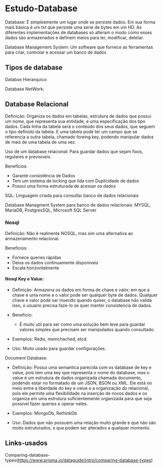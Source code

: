 # Estudo-Database

Database: É simplesmente um lugar onde se persiste dados. Em sua forma mais básica é um txt que persiste uma serie de bytes em um HD. As diferentes implementações de databases só alteram o modo como esses dados são armazenados e definem meios para ler, modificar, deletar.

Database Management System: Um software que fornece as ferramentas para criar, controlar e acessar um banco de dados

## Tipos de database

Databse Hierarquico:

Database NetWork:

## Database Relacional

Definição: Organiza os dados em tabelas, estrutura de dados que possui um nome, que representa sua entidade, e uma especificação dos tipo dados. Cada linha da tabela será o conteúdo dos seus dados, que seguem o tipo definido da tabela. E uma tabela pode ter um campo que se referencia a outra tabela, chamado foreing key, podendo manipular dados de mais de uma tabela de uma vez.

Uso de um database relacional: Para guardar dados que sejam fixos, regulares e previsiveis.

Beneficios:

- Garante consistência de Dados
- Tem um sistema de locking que lida com Duplicidade de dados
- Possui uma forma estruturada de acessar os dados

SQL: Linguagem criada para consultar banco de dados relacionais

Database Managment System para banco de dados relacionais: MYSQL, MariaDB, PostgresSQL, Microsoft SQL Server

### Nosql

Definição: Não é realmente NOSQL, mas sim uma alternativa ao armazenamento relacional.

Beneficios:

- Fornece queries rápidas
- Deixa os dados continuamente disponiveis
- Escala horizontalmente

#### Nosql Key e Value:

- Definição: Armazena os dados em forma de chave e valor, em que a chave é uma nome e o valor pode ser qualquer byte de dados. Qualquer chave e valor pode ser inserido quando quiser, o database não valida isso, o usuario precisa faze-lo se quer manter consistencia de dados.
- Beneficio:

  - É muito util para ser como uma solução bem leve para guardar valores simples que precisam ser manipulados quando consultado.

- Exemplos: Redis, memchached, etcd.
- Uso: Muito usado para guardar configurações.

Document Database:

- Definição: Possui uma semantica parecida com os database de key e value, pois tem uma key que representa o nome do database, mas o value é um estrutura de dados organizada chamada documento, podendo estar no formatado de um JSON, BSON ou XML. Ele está no meio entre a liberdade do key e value e a organização do relacional, pois ele permite uma flexibilidade na inserção de novos dados e os organiza em uma estrutura suficientemente organizada para que seja possivel fazer queries e operar neles.

- Exemplos: MongoDb, RethinkDb
- Uso: Dados que não possuem uma relação muito grande e que não são muito estruturados, e que podem ser alterados a qualquer momento.

## Links-usados

Comparing-database-types(https://www.prisma.io/dataguide/intro/comparing-database-types)
